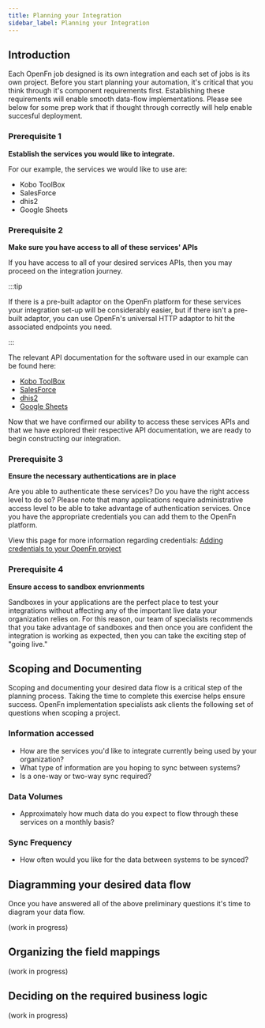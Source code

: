 ```yaml
---
title: Planning your Integration
sidebar_label: Planning your Integration
---
```


## Introduction

Each OpenFn job designed is its own integration and each set of jobs is its own
project. Before you start planning your automation, it's critical that you think
through it's component requirements first. Establishing these requirements will
enable smooth data-flow implementations. Please see below for some prep work
that if thought through correctly will help enable succesful deployment.

### Prerequisite 1

**Establish the services you would like to integrate.**

For our example, the services we would like to use are:

- Kobo ToolBox
- SalesForce
- dhis2
- Google Sheets

### Prerequisite 2

**Make sure you have access to all of these services' APIs**

If you have access to all of your desired services APIs, then you may proceed on
the integration journey.

:::tip

If there is a pre-built adaptor on the OpenFn platform for these services your
integration set-up will be considerably easier, but if there isn't a pre-built
adaptor, you can use OpenFn's universal HTTP adaptor to hit the associated
endpoints you need.

:::

The relevant API documentation for the software used in our example can be found
here:

- [Kobo ToolBox](https://support.kobotoolbox.org/api.html)
- [SalesForce](https://developer.salesforce.com/docs/atlas.en-us.api.meta/api/sforce_api_quickstart_intro.htm)
- [dhis2](https://docs.dhis2.org/2.34/en/dhis2_developer_manual/web-api.html)
- [Google Sheets](https://developers.google.com/sheets/api)

Now that we have confirmed our ability to access these services APIs and that we
have explored their respective API documentation, we are ready to begin
constructing our integration.

### Prerequisite 3

**Ensure the necessary authentications are in place**

Are you able to authenticate these services? Do you have the right access level
to do so? Please note that many applications require administrative access level
to be able to take advantage of authentication services. Once you have the
appropriate credentials you can add them to the OpenFn platform.

View this page for more information regarding credentials:
[Adding credentials to your OpenFn project](https://docs.openfn.org/documentation/build/example-build#step-5---connect-your-destination-applications)

### Prerequisite 4

**Ensure access to sandbox envrionments**

Sandboxes in your applications are the perfect place to test your integrations
without affecting any of the important live data your organization relies on.
For this reason, our team of specialists recommends that you take advantage of
sandboxes and then once you are confident the integration is working as
expected, then you can take the exciting step of "going live."

## Scoping and Documenting

Scoping and documenting your desired data flow is a critical step of the
planning process. Taking the time to complete this exercise helps ensure
success. OpenFn implementation specialists ask clients the following set of
questions when scoping a project.

### Information accessed

- How are the services you'd like to integrate currently being used by your
  organization?
- What type of information are you hoping to sync between systems?
- Is a one-way or two-way sync required?

### Data Volumes

- Approximately how much data do you expect to flow through these services on a
  monthly basis?

### Sync Frequency

- How often would you like for the data between systems to be synced?

## Diagramming your desired data flow

Once you have answered all of the above preliminary questions it's time to
diagram your data flow.

(work in progress)

<!-- insert diagram of covidaction data flow example -->

## Organizing the field mappings

(work in progress)

<!-- insert sample field mappings sheet from covidaction example -->

## Deciding on the required business logic

(work in progress)

<!-- insert a sample business logic transformation that is required for covidaction (for example date reformatting) -->
